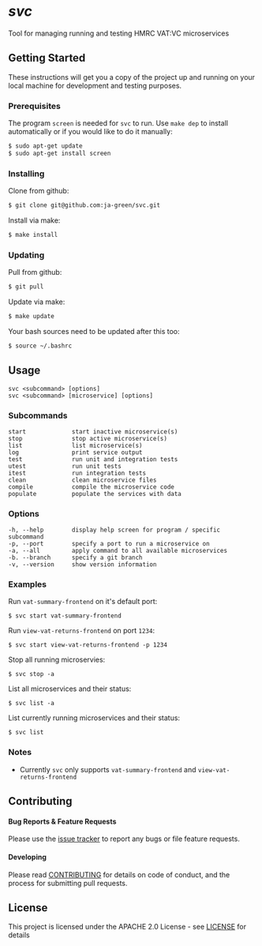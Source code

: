 # *svc*

Tool for managing running and testing HMRC VAT:VC microservices

## Getting Started

These instructions will get you a copy of the project up and running on your local machine for development and testing purposes.

### Prerequisites

The program `screen` is needed for `svc` to run. Use `make dep` to install automatically or if you would like to do it manually:

```bash
$ sudo apt-get update
$ sudo apt-get install screen
```

### Installing

Clone from github:

```bash
$ git clone git@github.com:ja-green/svc.git
```

Install via make:

```bash
$ make install
```
### Updating

Pull from github:

```bash
$ git pull
```

Update via make:

```bash
$ make update
```

Your bash sources need to be updated after this too:

```bash
$ source ~/.bashrc
```
## Usage

```
svc <subcommand> [options]
svc <subcommand> [microservice] [options]
```

### Subcommands

```
start             start inactive microservice(s)
stop              stop active microservice(s)
list              list microservice(s)
log               print service output
test              run unit and integration tests
utest             run unit tests
itest             run integration tests
clean             clean microservice files
compile           compile the microservice code
populate          populate the services with data
```

### Options

```
-h, --help        display help screen for program / specific subcommand
-p, --port        specify a port to run a microservice on
-a, --all         apply command to all available microservices
-b. --branch      specify a git branch
-v, --version     show version information
```

### Examples

Run `vat-summary-frontend` on it's default port:
```
$ svc start vat-summary-frontend
```

Run `view-vat-returns-frontend` on port `1234`:
```
$ svc start view-vat-returns-frontend -p 1234
```

Stop all running microservies:
```
$ svc stop -a
```

List all microservices and their status:
```
$ svc list -a
```

List currently running microservices and their status:
```
$ svc list
```

### Notes

* Currently `svc` only supports `vat-summary-frontend` and `view-vat-returns-frontend`

## Contributing

#### Bug Reports & Feature Requests

Please use the [issue tracker](https://github.com/karan/joe/issues) to report any bugs or file feature requests.

#### Developing

Please read [CONTRIBUTING](https://gist.github.com/PurpleBooth/b24679402957c63ec426) for details on code of conduct, and the process for submitting pull requests.

## License

This project is licensed under the APACHE 2.0 License - see [LICENSE](LICENSE.md) for details
